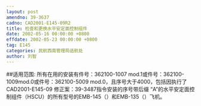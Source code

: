 ```yaml
---
layout: post
amendno: 39-3637
cadno: CAD2001-E145-09R2
title: 检查和更换水平安定面控制组件
date: 2002-05-16 00:00:00 +0800
effdate: 2002-05-23 00:00:00 +0800
tag: E145
categories: 民航西南管理局适航处
author: 刘智
---
```


##适用范围:
所有在用的安装有件号：362100-1007 mod.1或件号：362100-1009mod.0或件号：362100-5009 mod.0，且序号大于4000，包括因执行了CAD2001-E145-09 修正案：39-3487指令安装的序号带后缀 “A”的水平安定面控制组件（HSCU）的所有型号的EMB-145（）和EMB-135（）飞机。


